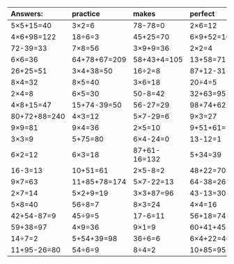 | Answers: | practice | makes | perfect | ! |
| :--- | :--- | :--- | :--- | :--- |
| 5×5+15=40 | 3×2=6 | 78-78=0 | 2×6=12 | 24-4=20 | 
| 4×6+98=122 | 18÷6=3 | 45+25=70 | 6×9+52=106 | 30+10=40 | 
| 72-39=33 | 7×8=56 | 3×9+9=36 | 2×2=4 | 76-25=51 | 
| 6×6=36 | 64+78+67=209 | 58+43+4=105 | 13+58=71 | 27÷9=3 | 
| 26+25=51 | 3×4+38=50 | 16÷2=8 | 87+12-31=68 | 28+15+16=59 | 
| 8×4=32 | 8×5=40 | 3×6=18 | 20÷4=5 | 35+19=54 | 
| 2×4=8 | 6×5=30 | 50-8=42 | 32+63=95 | 50-7=43 | 
| 4×8+15=47 | 15+74-39=50 | 56-27=29 | 98+74+62=234 | 11+7=18 | 
| 80+72+88=240 | 4×3=12 | 5×7-29=6 | 9×3=27 | 5×3-7=8 | 
| 9×9=81 | 9×4=36 | 2×5=10 | 9+51+61=121 | 10-7=3 | 
| 3×3=9 | 5+75=80 | 6×4-24=0 | 13-12=1 | 65+12=77 | 
| 6×2=12 | 6×3=18 | 87+61-16=132 | 5+34=39 | 9×2=18 | 
| 16-3=13 | 10+51=61 | 2×5-8=2 | 48+22=70 | 45÷5=9 | 
| 9×7=63 | 11+85+78=174 | 5×7-22=13 | 64-38=26 | 64+26=90 | 
| 2×7=14 | 5×2+9=19 | 3×3+87=96 | 43-13=30 | 35+48-4=79 | 
| 5×8=40 | 56÷8=7 | 8×3=24 | 4×4=16 | 56÷7=8 | 
| 42+54-87=9 | 45÷9=5 | 17-6=11 | 56+18=74 | 4×8=32 | 
| 59+38=97 | 4×9=36 | 9×1=9 | 60+41+45=146 | 7×7=49 | 
| 14÷7=2 | 5+54+39=98 | 36÷6=6 | 6×4+22=46 | 48+31=79 | 
| 11+95-26=80 | 54÷6=9 | 8÷4=2 | 10+85=95 | 15+79=94 | 
